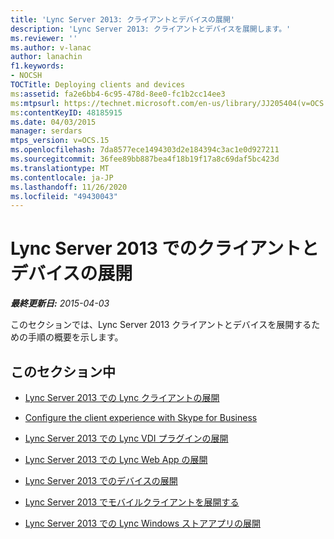 ```yaml
---
title: 'Lync Server 2013: クライアントとデバイスの展開'
description: 'Lync Server 2013: クライアントとデバイスを展開します。'
ms.reviewer: ''
ms.author: v-lanac
author: lanachin
f1.keywords:
- NOCSH
TOCTitle: Deploying clients and devices
ms:assetid: fa2e6bb4-6c95-478d-8ee0-fc1b2cc14ee3
ms:mtpsurl: https://technet.microsoft.com/en-us/library/JJ205404(v=OCS.15)
ms:contentKeyID: 48185915
ms.date: 04/03/2015
manager: serdars
mtps_version: v=OCS.15
ms.openlocfilehash: 7da8577ece1494303d2e184394c3ac1e0d927211
ms.sourcegitcommit: 36fee89bb887bea4f18b19f17a8c69daf5bc423d
ms.translationtype: MT
ms.contentlocale: ja-JP
ms.lasthandoff: 11/26/2020
ms.locfileid: "49430043"
---
```

# <a name="deploying-clients-and-devices-in-lync-server-2013"></a>Lync Server 2013 でのクライアントとデバイスの展開

<div data-xmlns="http://www.w3.org/1999/xhtml">

<div class="topic" data-xmlns="http://www.w3.org/1999/xhtml" data-msxsl="urn:schemas-microsoft-com:xslt" data-cs="https://msdn.microsoft.com/">

<div data-asp="https://msdn2.microsoft.com/asp">



</div>

<div id="mainSection">

<div id="mainBody">

<span> </span>

_**最終更新日:** 2015-04-03_

このセクションでは、Lync Server 2013 クライアントとデバイスを展開するための手順の概要を示します。

<div>

## <a name="in-this-section"></a>このセクション中

  - [Lync Server 2013 での Lync クライアントの展開](lync-server-2013-deploying-lync-clients.md)

  - [Configure the client experience with Skype for Business](configure-the-skype-for-business-client-in-lync-server-2013.md)

  - [Lync Server 2013 での Lync VDI プラグインの展開](lync-server-2013-deploying-the-lync-vdi-plug-in.md)

  - [Lync Server 2013 での Lync Web App の展開](lync-server-2013-deploying-lync-web-app.md)

  - [Lync Server 2013 でのデバイスの展開](lync-server-2013-deploying-devices.md)

  - [Lync Server 2013 でモバイルクライアントを展開する](lync-server-2013-deploying-mobile-clients.md)

  - [Lync Server 2013 での Lync Windows ストアアプリの展開](lync-server-2013-deploying-lync-windows-store-app.md)

 </div>

</div>

<span> </span>

</div>

</div>

</div>


